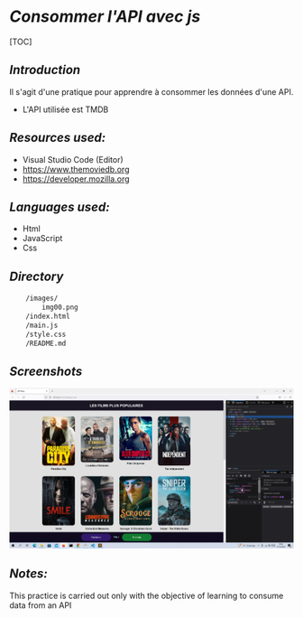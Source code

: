 # ***Consommer l'API avec js***
[TOC]

## ***Introduction***
Il s'agit d'une pratique pour apprendre à consommer les données d'une API.
- L'API utilisée est TMDB


## ***Resources used:***
- Visual Studio Code (Editor)
- https://www.themoviedb.org
- https://developer.mozilla.org

## ***Languages used:***
- Html
- JavaScript
- Css

## ***Directory***
		/images/
			img00.png
		/index.html
		/main.js
		/style.css
		/README.md

   
## ***Screenshots***


![](./images/img00.png)



## ***Notes:***
This practice is carried out only with the objective of learning to consume data from an API
